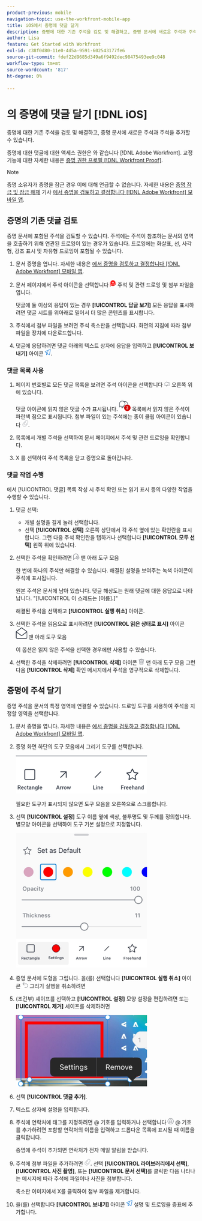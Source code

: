 ```yaml
---
product-previous: mobile
navigation-topic: use-the-workfront-mobile-app
title: iOS에서 증명에 댓글 달기
description: 증명에 대한 기존 주석을 검토 및 해결하고, 증명 문서에 새로운 주석과 주석을 추가할 수 있습니다.
author: Lisa
feature: Get Started with Workfront
exl-id: c38f0d80-11e0-4d5a-9591-602543177fe6
source-git-commit: fdef22d9685d349a6f9492dec98475493ee9c048
workflow-type: tm+mt
source-wordcount: '817'
ht-degree: 0%

---
```


# 의 증명에 댓글 달기 [!DNL iOS]

증명에 대한 기존 주석을 검토 및 해결하고, 증명 문서에 새로운 주석과 주석을 추가할 수 있습니다.

증명에 대한 댓글에 대한 액세스 권한은 와 같습니다 [!DNL Adobe Workfront]. 교정 기능에 대한 자세한 내용은 [증명 권한 프로필 [!DNL Workfront Proof]](../../../workfront-proof/wp-acct-admin/account-settings/proof-perm-profiles-in-wp.md).

>[!NOTE]
>
>증명 소유자가 증명을 잠근 경우 이에 대해 언급할 수 없습니다. 자세한 내용은 [증명 잠금 및 잠금 해제](../../../workfront-basics/mobile-apps/using-the-workfront-mobile-app/work-with-proofs-in-mobile-app.md#lock) 기사 [에서 증명을 검토하고 결정합니다 [!DNL Adobe Workfront] 모바일 앱](../../../workfront-basics/mobile-apps/using-the-workfront-mobile-app/work-with-proofs-in-mobile-app.md).

## 증명의 기존 댓글 검토

증명 문서에 포함된 주석을 검토할 수 있습니다. 주석에는 주석이 참조하는 문서의 영역을 호출하기 위해 연관된 드로잉이 있는 경우가 있습니다. 드로잉에는 화살표, 선, 사각형, 강조 표시 및 자유형 드로잉이 포함될 수 있습니다.

1. 문서 증명을 엽니다. 자세한 내용은 [에서 증명을 검토하고 결정합니다 [!DNL Adobe Workfront] 모바일 앱](../../../workfront-basics/mobile-apps/using-the-workfront-mobile-app/work-with-proofs-in-mobile-app.md).
1. 문서 페이지에서 주석 아이콘을 선택합니다 ![문서의 주석 아이콘](assets/mobile-comment-icon-on-proofdoc-30x34.png) 주석 및 관련 드로잉 및 첨부 파일을 엽니다.

   댓글에 둘 이상의 응답이 있는 경우 **[!UICONTROL 답글 보기]** 모든 응답을 표시하려면 댓글 시트를 위아래로 밀어서 더 많은 콘텐츠를 표시합니다.

1. 주석에서 첨부 파일을 보려면 주석 축소판을 선택합니다. 화면의 지침에 따라 첨부 파일을 장치에 다운로드합니다.
1. 댓글에 응답하려면 댓글 아래의 텍스트 상자에 응답을 입력하고 **[!UICONTROL 보내기]** 아이콘 ![보내기 아이콘](assets/mobile-send-icon-25x26.png).

### 댓글 목록 사용

1. 페이지 번호별로 모든 댓글 목록을 보려면 주석 아이콘을 선택합니다 ![댓글 아이콘](assets/mobile-comment-icon-30x25.png) 오른쪽 위에 있습니다.

   댓글 아이콘에 읽지 않은 댓글 수가 표시됩니다. ![읽지 않은 댓글 수](assets/mobile-unread-comments-icon-30x27.png) 목록에서 읽지 않은 주석이 파란색 점으로 표시됩니다. 첨부 파일이 있는 주석에는 종이 클립 아이콘이 있습니다 ![[!UICONTROL 첨부 파일] 아이콘](assets/mobile-paper-clip-icon.png).

1. 목록에서 개별 주석을 선택하여 문서 페이지에서 주석 및 관련 드로잉을 확인합니다.
1. X 를 선택하여 주석 목록을 닫고 증명으로 돌아갑니다.

### 댓글 작업 수행

에서 [!UICONTROL 댓글] 목록 작성 시 주석 확인 또는 읽기 표시 등의 다양한 작업을 수행할 수 있습니다.

1. 댓글 선택:

   * 개별 설명을 길게 눌러 선택합니다.
   * 선택 **[!UICONTROL 선택]** 오른쪽 상단에서 각 주석 옆에 있는 확인란을 표시합니다. 그런 다음 주석 확인란을 탭하거나 선택합니다 **[!UICONTROL 모두 선택]** 왼쪽 위에 있습니다.

1. 선택한 주석을 확인하려면 ![[!UICONTROL 댓글 해결] 아이콘](assets/mobile-resolvecomment-icon-30x30.png) 맨 아래 도구 모음

   한 번에 하나의 주석만 해결할 수 있습니다. 해결된 설명을 보여주는 녹색 아이콘이 주석에 표시됩니다.

   원본 주석은 문서에 남아 있습니다. 댓글 해상도는 원래 댓글에 대한 응답으로 나타납니다. &quot;[!UICONTROL 이 스레드는 [이름].]&quot;

   해결된 주석을 선택하고 **[!UICONTROL 실행 취소]** 아이콘.

1. 선택한 주석을 읽음으로 표시하려면 **[!UICONTROL 읽은 상태로 표시]** 아이콘 ![읽은 상태로 표시](assets/mobile-markread-icon-30x31.png) 맨 아래 도구 모음

   이 옵션은 읽지 않은 주석을 선택한 경우에만 사용할 수 있습니다.

1. 선택한 주석을 삭제하려면 **[!UICONTROL 삭제]** 아이콘 ![](assets/delete-30x28.png) 맨 아래 도구 모음 그런 다음 **[!UICONTROL 삭제]** 확인 메시지에서 주석을 영구적으로 삭제합니다.

## 증명에 주석 달기

증명 주석을 문서의 특정 영역에 연결할 수 있습니다. 드로잉 도구를 사용하여 주석을 지정할 영역을 선택합니다.

1. 문서 증명을 엽니다. 자세한 내용은 [에서 증명을 검토하고 결정합니다 [!DNL Adobe Workfront] 모바일 앱](../../../workfront-basics/mobile-apps/using-the-workfront-mobile-app/work-with-proofs-in-mobile-app.md).
1. 증명 화면 하단의 도구 모음에서 그리기 도구를 선택합니다.

   ![증명 주석 도구 모음](assets/android-proof-comment-toolbar-350x102.png)

   필요한 도구가 표시되지 않으면 도구 모음을 오른쪽으로 스크롤합니다.

1. 선택 **[!UICONTROL 설정]** 도구 이름 옆에 색상, 불투명도 및 두께를 정의합니다. 별모양 아이콘을 선택하여 도구 기본 설정으로 지정합니다.

   ![그리기 도구 설정](assets/ios-drawingtoolsettings-350x359.png)

1. 증명 문서에 도형을 그립니다. 을(를) 선택합니다 **[!UICONTROL 실행 취소]** 아이콘 ![실행 취소](assets/android-undo-icon-30x31.png) 그리기 실행을 취소하려면
1. (조건부) 셰이프를 선택하고 **[!UICONTROL 설정]** 모양 설정을 편집하려면 또는 **[!UICONTROL 제거]** 셰이프를 삭제하려면

   ![드로잉 메뉴](assets/ios-drawing-settingsremove-350x190.png)

1. 선택 **[!UICONTROL 댓글 추가]**.
1. 텍스트 상자에 설명을 입력합니다.
1. 주석에 연락처에 태그를 지정하려면 @ 기호를 입력하거나 선택합니다 ![[!UICONTROL 태그 연락처]](assets/mobile-tag-user-icon.png) @ 기호를 추가하려면 포함할 연락처의 이름을 입력하고 드롭다운 목록에 표시될 때 이름을 클릭합니다.

   증명에 주석이 추가되면 연락처가 전자 메일 알림을 받습니다.

1. 주석에 첨부 파일을 추가하려면 ![[!UICONTROL 첨부 파일] 아이콘](assets/mobile-paper-clip-icon.png). 선택 **[!UICONTROL 라이브러리에서 선택]**, **[!UICONTROL 사진 촬영]**, 또는 **[!UICONTROL 문서 선택]**&#x200B;를 클릭한 다음 나타나는 메시지에 따라 주석에 파일이나 사진을 첨부합니다.

   축소판 이미지에서 X를 클릭하여 첨부 파일을 제거합니다.

1. 을(를) 선택합니다 **[!UICONTROL 보내기]** 아이콘 ![보내기 아이콘](assets/mobile-send-icon-25x26.png) 설명 및 드로잉을 증표에 추가합니다.
